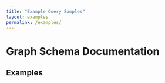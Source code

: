 ```yaml
---
title: "Example Query Samples"
layout: examples
permalink: /examples/
---
```


# Graph Schema Documentation

## Examples